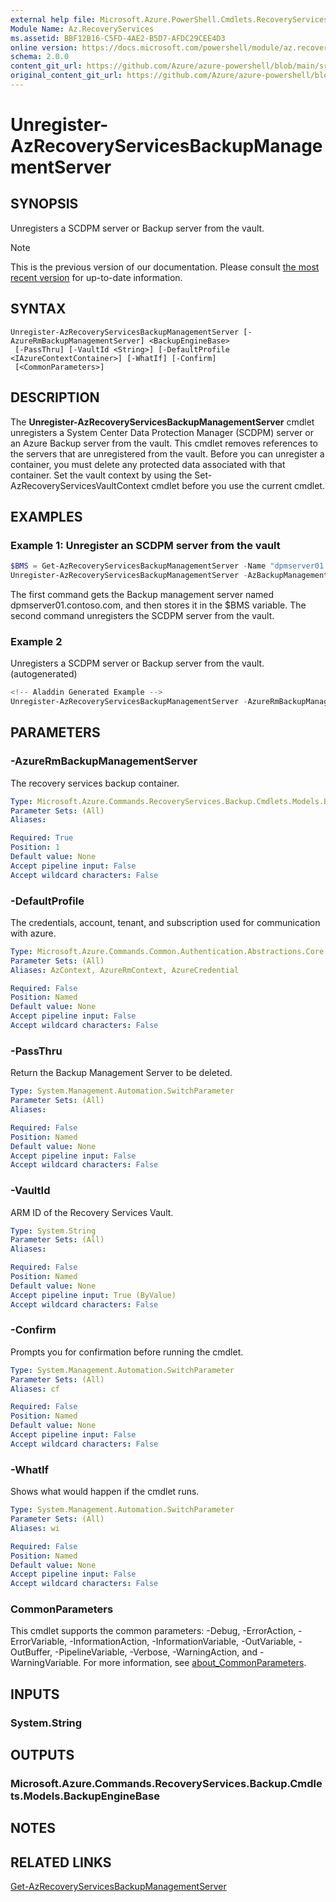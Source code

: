```yaml
---
external help file: Microsoft.Azure.PowerShell.Cmdlets.RecoveryServices.Backup.dll-Help.xml
Module Name: Az.RecoveryServices
ms.assetid: BBF12B16-C5FD-4AE2-B5D7-AFDC29CEE4D3
online version: https://docs.microsoft.com/powershell/module/az.recoveryservices/unregister-azrecoveryservicesbackupmanagementserver
schema: 2.0.0
content_git_url: https://github.com/Azure/azure-powershell/blob/main/src/RecoveryServices/RecoveryServices/help/Unregister-AzRecoveryServicesBackupManagementServer.md
original_content_git_url: https://github.com/Azure/azure-powershell/blob/main/src/RecoveryServices/RecoveryServices/help/Unregister-AzRecoveryServicesBackupManagementServer.md
---
```


# Unregister-AzRecoveryServicesBackupManagementServer

## SYNOPSIS
Unregisters a SCDPM server or Backup server from the vault.

> [!NOTE]
>This is the previous version of our documentation. Please consult [the most recent version](/powershell/module/az.recoveryservices/unregister-azrecoveryservicesbackupmanagementserver) for up-to-date information.

## SYNTAX

```
Unregister-AzRecoveryServicesBackupManagementServer [-AzureRmBackupManagementServer] <BackupEngineBase>
 [-PassThru] [-VaultId <String>] [-DefaultProfile <IAzureContextContainer>] [-WhatIf] [-Confirm]
 [<CommonParameters>]
```

## DESCRIPTION
The **Unregister-AzRecoveryServicesBackupManagementServer** cmdlet unregisters a System Center Data Protection Manager (SCDPM) server or an Azure Backup server from the vault.
This cmdlet removes references to the servers that are unregistered from the vault.
Before you can unregister a container, you must delete any protected data associated with that container.
Set the vault context by using the Set-AzRecoveryServicesVaultContext cmdlet before you use the current cmdlet.

## EXAMPLES

### Example 1: Unregister an SCDPM server from the vault
```powershell
$BMS = Get-AzRecoveryServicesBackupManagementServer -Name "dpmserver01.contoso.com"
Unregister-AzRecoveryServicesBackupManagementServer -AzBackupManagementServer $BMS
```

The first command gets the Backup management server named dpmserver01.contoso.com, and then stores it in the $BMS variable.
The second command unregisters the SCDPM server from the vault.

### Example 2

Unregisters a SCDPM server or Backup server from the vault. (autogenerated)

```powershell
<!-- Aladdin Generated Example --> 
Unregister-AzRecoveryServicesBackupManagementServer -AzureRmBackupManagementServer <BackupEngineBase> -VaultId $vault.ID
```

## PARAMETERS

### -AzureRmBackupManagementServer
The recovery services backup container.

```yaml
Type: Microsoft.Azure.Commands.RecoveryServices.Backup.Cmdlets.Models.BackupEngineBase
Parameter Sets: (All)
Aliases:

Required: True
Position: 1
Default value: None
Accept pipeline input: False
Accept wildcard characters: False
```

### -DefaultProfile
The credentials, account, tenant, and subscription used for communication with azure.

```yaml
Type: Microsoft.Azure.Commands.Common.Authentication.Abstractions.Core.IAzureContextContainer
Parameter Sets: (All)
Aliases: AzContext, AzureRmContext, AzureCredential

Required: False
Position: Named
Default value: None
Accept pipeline input: False
Accept wildcard characters: False
```

### -PassThru
Return the Backup Management Server to be deleted.

```yaml
Type: System.Management.Automation.SwitchParameter
Parameter Sets: (All)
Aliases:

Required: False
Position: Named
Default value: None
Accept pipeline input: False
Accept wildcard characters: False
```

### -VaultId
ARM ID of the Recovery Services Vault.

```yaml
Type: System.String
Parameter Sets: (All)
Aliases:

Required: False
Position: Named
Default value: None
Accept pipeline input: True (ByValue)
Accept wildcard characters: False
```

### -Confirm
Prompts you for confirmation before running the cmdlet.

```yaml
Type: System.Management.Automation.SwitchParameter
Parameter Sets: (All)
Aliases: cf

Required: False
Position: Named
Default value: None
Accept pipeline input: False
Accept wildcard characters: False
```

### -WhatIf
Shows what would happen if the cmdlet runs. 

```yaml
Type: System.Management.Automation.SwitchParameter
Parameter Sets: (All)
Aliases: wi

Required: False
Position: Named
Default value: None
Accept pipeline input: False
Accept wildcard characters: False
```

### CommonParameters
This cmdlet supports the common parameters: -Debug, -ErrorAction, -ErrorVariable, -InformationAction, -InformationVariable, -OutVariable, -OutBuffer, -PipelineVariable, -Verbose, -WarningAction, and -WarningVariable. For more information, see [about_CommonParameters](http://go.microsoft.com/fwlink/?LinkID=113216).

## INPUTS

### System.String

## OUTPUTS

### Microsoft.Azure.Commands.RecoveryServices.Backup.Cmdlets.Models.BackupEngineBase

## NOTES

## RELATED LINKS

[Get-AzRecoveryServicesBackupManagementServer](./Get-AzRecoveryServicesBackupManagementServer.md)


